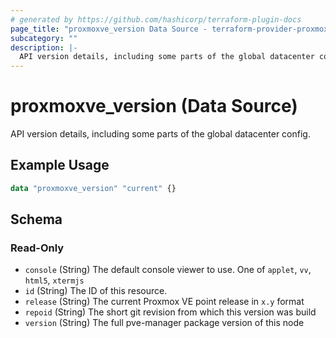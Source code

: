 ```yaml
---
# generated by https://github.com/hashicorp/terraform-plugin-docs
page_title: "proxmoxve_version Data Source - terraform-provider-proxmoxve"
subcategory: ""
description: |-
  API version details, including some parts of the global datacenter config.
---
```


# proxmoxve_version (Data Source)

API version details, including some parts of the global datacenter config.

## Example Usage

```terraform
data "proxmoxve_version" "current" {}
```

<!-- schema generated by tfplugindocs -->
## Schema

### Read-Only

- `console` (String) The default console viewer to use. One of `applet`, `vv`, `html5`, `xtermjs`
- `id` (String) The ID of this resource.
- `release` (String) The current Proxmox VE point release in `x.y` format
- `repoid` (String) The short git revision from which this version was build
- `version` (String) The full pve-manager package version of this node


